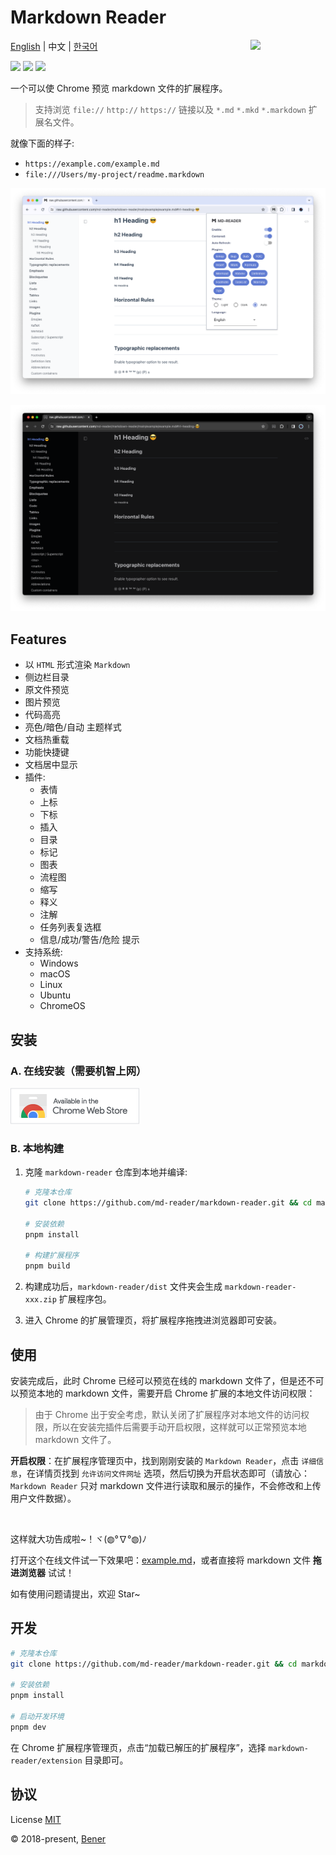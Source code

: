# Markdown Reader

<img src="./src/images/logo-stroke.svg" align="right" width="120">

[English](./README.md) | 中文 | [한국어](./README-ko.md)

[![](https://badgen.net/chrome-web-store/v/medapdbncneneejhbgcjceippjlfkmkg?icon=chrome&color=607cd2)](https://chromewebstore.google.com/detail/md-reader/medapdbncneneejhbgcjceippjlfkmkg) [![](https://badgen.net/chrome-web-store/stars/medapdbncneneejhbgcjceippjlfkmkg?icon=chrome&color=607cd2)](https://chromewebstore.google.com/detail/md-reader/medapdbncneneejhbgcjceippjlfkmkg) [![](https://badgen.net/chrome-web-store/users/medapdbncneneejhbgcjceippjlfkmkg?icon=chrome&color=607cd2)](https://chromewebstore.google.com/detail/md-reader/medapdbncneneejhbgcjceippjlfkmkg)

一个可以使 Chrome 预览 markdown 文件的扩展程序。

> 支持浏览 `file://` `http://` `https://` 链接以及 `*.md` `*.mkd` `*.markdown` 扩展名文件。

就像下面的样子:

- `https://example.com/example.md`
- `file:///Users/my-project/readme.markdown`

![banner1](./example/example-1.png)

![banner2](./example/example-2.png)

## Features

- 以 `HTML` 形式渲染 `Markdown`
- 侧边栏目录
- 原文件预览
- 图片预览
- 代码高亮
- 亮色/暗色/自动 主题样式
- 文档热重载
- 功能快捷键
- 文档居中显示
- 插件:
  - 表情
  - 上标
  - 下标
  - 插入
  - 目录
  - 标记
  - 图表
  - 流程图
  - 缩写
  - 释义
  - 注解
  - 任务列表复选框
  - 信息/成功/警告/危险 提示
- 支持系统:
  - Windows
  - macOS
  - Linux
  - Ubuntu
  - ChromeOS

## 安装

### A. 在线安装（需要机智上网）

[![Chrome Web Store](./src/images/chrome-web-store.png)](https://chromewebstore.google.com/detail/md-reader/medapdbncneneejhbgcjceippjlfkmkg)

### B. 本地构建

1. 克隆 `markdown-reader` 仓库到本地并编译:

   ```bash
   # 克隆本仓库
   git clone https://github.com/md-reader/markdown-reader.git && cd markdown-reader

   # 安装依赖
   pnpm install

   # 构建扩展程序
   pnpm build
   ```

2. 构建成功后，`markdown-reader/dist` 文件夹会生成 `markdown-reader-xxx.zip` 扩展程序包。

3. 进入 Chrome 的扩展管理页，将扩展程序拖拽进浏览器即可安装。

## 使用

安装完成后，此时 Chrome 已经可以预览在线的 markdown 文件了，但是还不可以预览本地的 markdown 文件，需要开启 Chrome 扩展的本地文件访问权限：

> 由于 Chrome 出于安全考虑，默认关闭了扩展程序对本地文件的访问权限，所以在安装完插件后需要手动开启权限，这样就可以正常预览本地 markdown 文件了。

**开启权限**：在扩展程序管理页中，找到刚刚安装的 `Markdown Reader`，点击 `详细信息`，在详情页找到 `允许访问文件网址` 选项，然后切换为开启状态即可（请放心：`Markdown Reader` 只对 markdown 文件进行读取和展示的操作，不会修改和上传用户文件数据）。

<br/>

这样就大功告成啦~！ヾ(◍°∇°◍)ﾉ

打开这个在线文件试一下效果吧：[example.md](https://raw.githubusercontent.com/md-reader/markdown-reader/main/example/example.md)，或者直接将 markdown 文件 **拖进浏览器** 试试！

如有使用问题请提出，欢迎 Star~

## 开发

```bash
# 克隆本仓库
git clone https://github.com/md-reader/markdown-reader.git && cd markdown-reader

# 安装依赖
pnpm install

# 启动开发环境
pnpm dev
```

在 Chrome 扩展程序管理页，点击“加载已解压的扩展程序”，选择 `markdown-reader/extension` 目录即可。

## 协议

License [MIT](https://github.com/md-reader/markdown-reader/blob/main/LICENSE)

© 2018-present, [Bener](https://github.com/Heroor)
